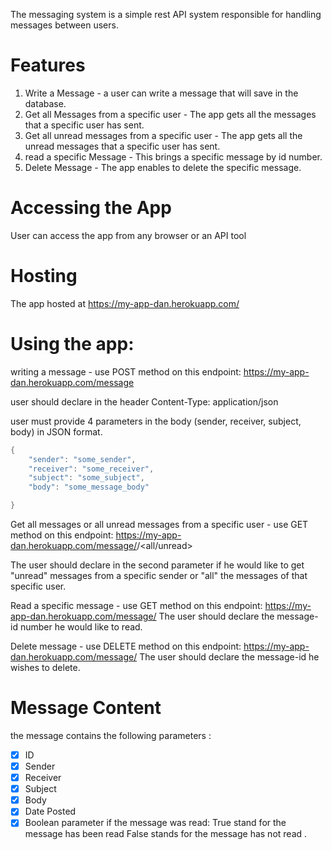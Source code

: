 

The messaging system is a simple rest API system responsible for handling messages between users.

# Features
1. Write a Message - a user can write a message that will save in the database.
2. Get all Messages from a specific user - The app gets all the messages that a specific user has sent.
3. Get all unread messages from a specific user - The app gets all the unread messages that a specific user has sent.
4. read a specific Message - This brings a specific message by id number.
5. Delete Message - The app enables to delete the specific message.

# Accessing the App

User can access the app from any browser or an API tool 

# Hosting

The app hosted at https://my-app-dan.herokuapp.com/

# Using the app:

writing a message - use POST method on this endpoint: https://my-app-dan.herokuapp.com/message

user should declare in the header 
Content-Type: application/json

user must provide 4 parameters in the body (sender, receiver, subject, body) in JSON format.

``` swift
{
    "sender": "some_sender",
    "receiver": "some_receiver",
    "subject": "some_subject",
    "body": "some_message_body"

}
```
Get all messages or all unread messages from a specific user -  use GET method on this endpoint: https://my-app-dan.herokuapp.com/message/<sender>/<all/unread>
  
The user should declare in the second parameter if he would like to get "unread" messages from a specific sender or "all"  the messages of that specific user.
  
Read a specific message -  use GET method on this endpoint: https://my-app-dan.herokuapp.com/message/<id>
The user should declare the message-id number he would like to read.
  
 Delete message - use DELETE method on this endpoint: https://my-app-dan.herokuapp.com/message/<id>
The user should declare the message-id he wishes to delete.
  
# Message Content
the message contains the following parameters :

- [x] ID
- [x] Sender
- [x] Receiver
- [x] Subject
- [x] Body
- [x] Date Posted
- [x] Boolean parameter if the message was read:
 True stand for the message has been read False stands for the message has not read
.